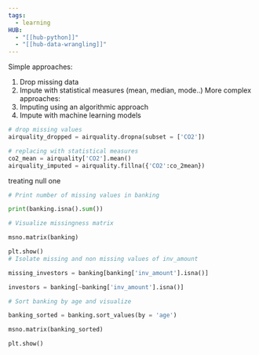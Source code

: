 ```yaml
---
tags:
  - learning
HUB:
  - "[[hub-python]]"
  - "[[hub-data-wrangling]]"
---
```



Simple approaches:
1. Drop missing data
2. Impute with statistical measures (mean, median, mode..)
More complex approaches:
1. Imputing using an algorithmic approach
2. Impute with machine learning models

``` python
# drop missing values 
airquality_dropped = airquality.dropna(subset = ['CO2'])

# replacing with statistical measures 
co2_mean = airquality['CO2'].mean()
airquality_imputed = airquality.fillna({'CO2':co_2mean})
```


treating null one
```python
# Print number of missing values in banking

print(banking.isna().sum())

# Visualize missingness matrix

msno.matrix(banking)

plt.show()
# Isolate missing and non missing values of inv_amount

missing_investors = banking[banking['inv_amount'].isna()]

investors = banking[~banking['inv_amount'].isna()]

# Sort banking by age and visualize

banking_sorted = banking.sort_values(by = 'age')

msno.matrix(banking_sorted)

plt.show()
```

